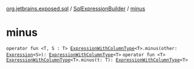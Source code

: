 [org.jetbrains.exposed.sql](../index.md) / [SqlExpressionBuilder](index.md) / [minus](.)

# minus

`operator fun <T, S : T> `[`ExpressionWithColumnType`](../-expression-with-column-type/index.md)`<T>.minus(other: `[`Expression`](../-expression/index.md)`<S>): `[`ExpressionWithColumnType`](../-expression-with-column-type/index.md)`<T>`
`operator fun <T> `[`ExpressionWithColumnType`](../-expression-with-column-type/index.md)`<T>.minus(t: T): `[`ExpressionWithColumnType`](../-expression-with-column-type/index.md)`<T>`